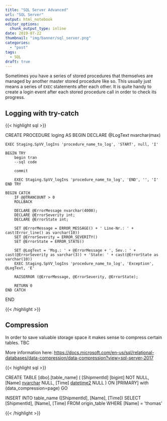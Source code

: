 ```yaml
---
title: "SQL Server Advanced"
url: "SQL Server"
output: html_notebook
editor_options: 
  chunk_output_type: inline
date: 2019-07-22
thumbnail: "img/banner/sql_server.png"
categories:
  - "post"
tags: 
  - SQL
draft: true
---
```


Sometimes you have a series of stored procedures that themselves are managed by another master stored procedure like so. This usually just means a series of `EXEC` statements after each other. It is quite handy to create a login event after each stored procedure call in order to check its progress.

## Logging with try-catch

{{< highlight sql >}}

CREATE PROCEDURE loging
AS
	BEGIN
	DECLARE @LogText nvarchar(max)

	EXEC Staging.SpVV_logIns 'procedure_name_to_log', 'START', null, 'I'

	BEGIN TRY
		begin tran
		--sql code

		commit

		EXEC Staging.SpVV_logIns 'procedure_name_to_log', 'END', '', 'I'
	END TRY

	BEGIN CATCH
		IF @@TRANCOUNT > 0
		ROLLBACK

		DECLARE @ErrorMessage nvarchar(4000);
		DECLARE @ErrorSeverity int;
		DECLARE @ErrorState int;

		SET @ErrorMessage = ERROR_MESSAGE() + ' Line-Nr.: ' + cast(Error_line() as varchar(10))
		SET @ErrorSeverity = ERROR_SEVERITY()
		SET @ErrorState = ERROR_STATE()

		SET @LogText = 'Msg.: ' + @ErrorMessage + ', Sev.: ' + cast(@ErrorSeverity as varchar(3)) + 'State: ' + cast(@ErrorState as varchar(10))
		EXEC Staging.SpVV_logIns 'procedure_name_to_log', 'Exception', @LogText, 'E'

		RAISERROR (@ErrorMessage, @ErrorSeverity, @ErrorState);

		RETURN 0
	END CATCH
END

{{< /highlight >}} 


## Compression

In order to save valuable storage space it makes sense to compress certain tables. TBC

More information here: https://docs.microsoft.com/en-us/sql/relational-databases/data-compression/data-compression?view=sql-server-2017

{{< highlight sql >}}

CREATE TABLE [dbo].[table_name] (
	[ShipmentId] [bigint] NOT NULL,
	[Name] [nvarchar](40) NULL,
	[Time] [datetime2](3) NULL
) ON [PRIMARY] with (data_compression=page)
GO

INSERT 
	INTO table_name ([ShipmentId], [Name], [Time])
SELECT
	[ShipmentId], [Name], [Time]
	FROM origin_table
	WHERE [Name] = 'thomas'

{{< /highlight >}} 

